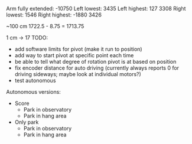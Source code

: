 Arm fully extended: -10750
Left lowest: 3435 
Left highest: 127
3308
Right lowest: 1546
Right highest: -1880
3426

~100 cm
1722.5 - 8.75 = 1713.75

1 cm -> 17
TODO:
- add software limits for pivot (make it run to position)
- add way to start pivot at specific point each time
- be able to tell what degree of rotation pivot is at based on position
- fix encoder distance for auto driving (currently always reports 0 for driving sideways; maybe look at individual motors?)
- test autonomous

Autonomous versions:
- Score
  - Park in observatory
  - Park in hang area
- Only park
  - Park in observatory
  - Park in hang area
